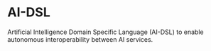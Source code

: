 # AI-DSL

Artificial Intelligence Domain Specific Language (AI-DSL) to enable
autonomous interoperability between AI services.
